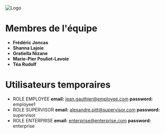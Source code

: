 ![Logo](https://raw.githubusercontent.com/teanutella/AppEmployee/master/src/main/webapp/resources/img/Logo.png)

# Membres de l'équipe
* **Frédéric Joncas**
* **Shanna Lajoie**
* **Gratiella Nizane**
* **Marie-Pier Pouliot-Lavoie**
* **Téa Rudolf**

# Utilisateurs temporaires
* ROLE EMPLOYEE **email:** jean.gauthier@employee.com **password:** employee1
* ROLE SUPERVISOR **email:** alexandre.pitt@supervisor.com **password:** supervisor
* ROLE ENTERPRISE **email:** enterprise@enterprise.com **password:** enterprise
